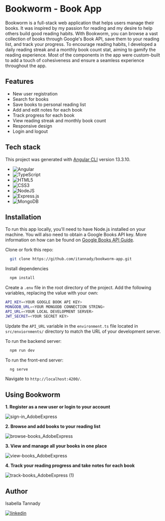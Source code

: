 
# Bookworm - Book App

Bookworm is a full-stack web application that helps users manage their books. It was inspired by my passion for reading and my desire to help others build good reading habits. With Bookworm, you can browse a vast collection of books through Google's Book API, save them to your reading list, and track your progress. To encourage reading habits, I developed a daily reading streak and a monthly book count stat, aiming to gamify the reading experience. Most of the components in the app were custom-built to add a touch of cohesiveness and ensure a seamless experience throughout the app.

## Features
- New user registration
- Search for books
- Save books to personal reading list
- Add and edit notes for each book
- Track progress for each book
- View reading streak and monthly book count
- Responsive design
- Login and logout

## Tech stack
This project was generated with [Angular CLI](https://github.com/angular/angular-cli) version 13.3.10.

- ![Angular](https://img.shields.io/badge/angular-%23DD0031.svg?style=for-the-badge&logo=angular&logoColor=white)
- ![TypeScript](https://img.shields.io/badge/typescript-%23007ACC.svg?style=for-the-badge&logo=typescript&logoColor=white)
- ![HTML5](https://img.shields.io/badge/html5-%23E34F26.svg?style=for-the-badge&logo=html5&logoColor=white)
- ![CSS3](https://img.shields.io/badge/css3-%231572B6.svg?style=for-the-badge&logo=css3&logoColor=white)
- ![NodeJS](https://img.shields.io/badge/node.js-6DA55F?style=for-the-badge&logo=node.js&logoColor=white)
- ![Express.js](https://img.shields.io/badge/express.js-%23404d59.svg?style=for-the-badge&logo=express&logoColor=%2361DAFB)
- ![MongoDB](https://img.shields.io/badge/MongoDB-%234ea94b.svg?style=for-the-badge&logo=mongodb&logoColor=white)


## Installation
To run this app locally, you'll need to have Node.js installed on your machine. You will also need to obtain a Google Books API key. More information on how can be found on [Google Books API Guide](https://developers.google.com/books/docs/v1/getting_started). 

Clone or fork this repo:
```bash
  git clone https://github.com/itannady/bookworm-app.git
```

Install dependencies
```bash
  npm install
```

Create a `.env` file in the root directory of the project. Add the following variables, replacing the value with your own:

```bash
API_KEY=<YOUR GOOGLE BOOK API KEY>
MONGODB_URL=<YOUR MONGODB CONNECTION STRING>
API_URL=<YOUR LOCAL DEVELOPMENT SERVER>
JWT_SECRET=<YOUR SECRET KEY>
```

Update the `API_URL` variable in the `environment.ts` file located in `src/enviornments/` directory to match the URL of your development server. 

To run the backend server:
```bash
  npm run dev
```
To run the front-end server:
```bash
  ng serve
```
Navigate to `http://localhost:4200/`.
    
    
    
## Using Bookworm

**1. Register as a new user or login to your account**

![sign-in_AdobeExpress](https://github.com/itannady/bookworm-app/assets/93556334/ac34a42a-56fc-4f49-8540-cc0e0de56ced)

**2. Browse and add books to your reading list**

![browse-books_AdobeExpress](https://github.com/itannady/bookworm-app/assets/93556334/6baff7d6-0c85-46e5-b17e-de81b6fa335f)

**3. View and manage all your books in one place**

![view-books_AdobeExpress](https://github.com/itannady/bookworm-app/assets/93556334/d7eda9ee-1adf-4eb8-b7c2-65fdee94be0d)


**4. Track your reading progress and take notes for each book**

![track-books_AdobeExpress (1)](https://github.com/itannady/bookworm-app/assets/93556334/b87647a5-f661-4fec-9f81-a7dbfb52c3e9)



## Author

Isabella Tannady

[![linkedin](https://img.shields.io/badge/linkedin-0A66C2?style=for-the-badge&logo=linkedin&logoColor=white)]()
